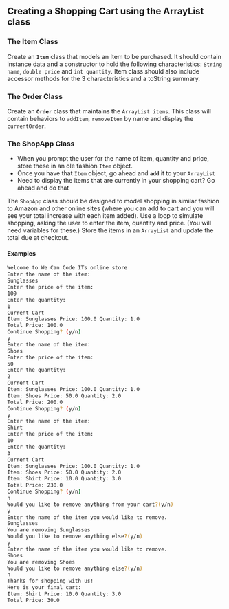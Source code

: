 ## Creating a Shopping Cart using the ArrayList class

### The Item Class

Create an **`Item`** class that models an Item to be purchased. It should contain instance data and a constructor to hold the following characteristics: `String name`, `double price` and `int quantity`. Item class should also include accessor methods for the 3 characteristics and a toString summary.

### The Order Class

Create an **`Order`** class that maintains the `ArrayList items`. This class will contain behaviors to `addItem`, `removeItem` by name and display the `currentOrder`. 

### The ShopApp Class

- When you prompt the user for the name of item, quantity and price, store these in an ole fashion `Item` object.
- Once you have that `Item` object, go ahead and **`add`** it to your `ArrayList`
- Need to display the items that are currently in your shopping cart? Go ahead and do that 

The `ShopApp` class should be designed to model shopping in similar fashion to Amazon and other online sites (where you can add to cart and you will see your total increase with each item added). Use a loop to simulate shopping, asking the user to enter the item, quantity and price. (You will need variables for these.) Store the items in an `ArrayList` and update the total due at checkout.



#### Examples

```bash
Welcome to We Can Code ITs online store
Enter the name of the item:
Sunglasses
Enter the price of the item:
100
Enter the quantity: 
1
Current Cart
Item: Sunglasses Price: 100.0 Quantity: 1.0
Total Price: 100.0
Continue Shopping? (y/n)
y
Enter the name of the item:
Shoes
Enter the price of the item:
50
Enter the quantity: 
2
Current Cart
Item: Sunglasses Price: 100.0 Quantity: 1.0
Item: Shoes Price: 50.0 Quantity: 2.0
Total Price: 200.0
Continue Shopping? (y/n)
y
Enter the name of the item:
Shirt
Enter the price of the item:
10
Enter the quantity: 
3
Current Cart
Item: Sunglasses Price: 100.0 Quantity: 1.0
Item: Shoes Price: 50.0 Quantity: 2.0
Item: Shirt Price: 10.0 Quantity: 3.0
Total Price: 230.0
Continue Shopping? (y/n)
n
Would you like to remove anything from your cart?(y/n)
y
Enter the name of the item you would like to remove.
Sunglasses
You are removing Sunglasses
Would you like to remove anything else?(y/n)
y
Enter the name of the item you would like to remove.
Shoes
You are removing Shoes
Would you like to remove anything else?(y/n)
n
Thanks for shopping with us!
Here is your final cart:
Item: Shirt Price: 10.0 Quantity: 3.0
Total Price: 30.0
```
